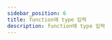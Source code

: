 ```yaml
---
sidebar_position: 6
title: function에 type 입력
description: function에 type 입력
---
```


<head>
  <meta name="title" content="Basic 학습 | 기초부터 시작하는 타입스크립트" data-rh="true" />
  <meta name="description" content="function에 type 입력" data-rh="true" />
  <meta property="og:title" content="Basic 학습 | 기초부터 시작하는 타입스크립트" data-rh="true" />
  <meta property="og:description" content="function에 type 입력" data-rh="true" />
</head>
